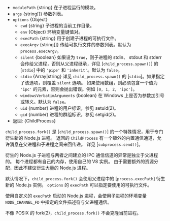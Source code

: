 <!-- YAML
added: v0.5.0
changes:
  - version: v8.0.0
    pr-url: https://github.com/nodejs/node/pull/10866
    description: The `stdio` option can now be a string.
  - version: v6.4.0
    pr-url: https://github.com/nodejs/node/pull/7811
    description: The `stdio` option is supported now.
-->

* `modulePath` {string} 在子进程运行的模块。
* `args` {string[]} 参数列表。
* `options` {Object}
  * `cwd` {string} 子进程的当前工作目录。
  * `env` {Object} 环境变量键值对。
  * `execPath` {string} 用于创建子进程的可执行文件。
  * `execArgv` {string[]} 传给可执行文件的参数列表。默认为 `process.execArgv`。
  * `silent` {boolean} 如果设为 `true`，则子进程的 stdin、 stdout 和 stderr 会传给父进程，否则从父进程继承，详见 [`child_process.spawn()`] 的 [`stdio`] 中的 `'pipe'` 和 `'inherit'`。默认为 `false`。
  * `stdio` {Array|string} 详见 `child_process.spawn()` 的 [`stdio`]。如果指定了该选项，则覆盖 `silent` 选项。
    如果使用数组，则必须包含一个值为 `'ipc'` 的元素，否则会抛出错误。例如 `[0, 1, 2, 'ipc']`。
  * `windowsVerbatimArguments` {boolean} 在 Windows 上是否为参数加引号或转义。默认为 `false`。
  * `uid` {number} 进程的用户标识，参见 setuid(2)。
  * `gid` {number} 进程的群组标识，参见 setgid(2)。
* 返回: {ChildProcess}

`child_process.fork()` 是 [`child_process.spawn()`] 的一个特殊情况，用于专门衍生新的 Node.js 进程。
返回的 `ChildProcess` 有一个额外的内置通信通道，允许消息在父进程和子进程之间来回传递。
详见 [`subprocess.send()`]。

衍生的 Node.js 子进程与两者之间建立的 IPC 通信信道的异常是独立于父进程的。
每个进程都有自己的内存，使用自己的 V8 实例。
由于需要额外的资源分配，因此不建议衍生大量的 Node.js 进程。

默认情况下，`child_process.fork()` 会使用父进程中的 [`process.execPath`] 衍生新的 Node.js 实例。
`options` 的 `execPath` 可以指定要使用的可执行文件。

使用自定义的 `execPath` 启动的 Node.js 进程，会使用子进程的环境变量 `NODE_CHANNEL_FD` 中指定的文件描述符与父进程通信。

不像 POSIX 的 fork(2)，`child_process.fork()` 不会克隆当前进程。

